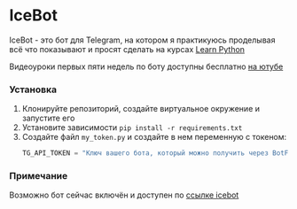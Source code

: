# IceBot

IceBot - это бот для Telegram, на котором я практикуюсь проделывая всё что показывают и просят сделать на курсах [Learn Python](https://learn.python.ru/)

Видеоуроки первых пяти недель по боту доступны бесплатно [на ютубе](https://www.youtube.com/channel/UCmaivw1DCd53INQWosoflQQ/videos)

### Установка

1. Клонируйте репозиторий, создайте виртуальное окружение и запустите его
2. Установите зависимости `pip install -r requirements.txt`
3. Создайте файл `my_token.py` и создайте в нем переменную с токеном:
    ```py
    TG_API_TOKEN = "Ключ вашего бота, который можно получить через BotFather"
    ```

### Примечание
Возможно бот сейчас включён и доступен по [ссылке icebot](https://t.me/ice123bot)